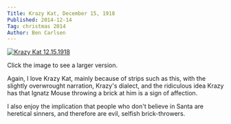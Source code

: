 ```yaml
---
Title: Krazy Kat, December 15, 1918
Published: 2014-12-14
Tag: christmas 2014
Author: Ben Carlsen
---
```

[![Krazy Kat 12.15.1918](http://blog.arkholt.com/media/decstrips/14-krazy-natale.jpg)](http://blog.arkholt.com/media/decstrips/14-krazy-natale.jpg)

Click the image to see a larger version.

Again, I love Krazy Kat, mainly because of strips such as this, with the slightly overwrought narration, Krazy's dialect, and the ridiculous idea Krazy has that Ignatz Mouse throwing a brick at him is a sign of affection.

I also enjoy the implication that people who don't believe in Santa are heretical sinners, and therefore are evil, selfish brick-throwers.
